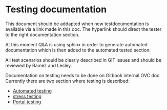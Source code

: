 # Testing documentation

This document should be addapted when new testdocumentation is available via a link made in this doc. The hyperlink should direct the tester to the right documentation section.

At this moment Q&A is using sphinx in order to generate automated documentation which is then added to the automated tested section.

All test scenarios should be clearly described in GIT issues and should be reviewed by Ramez and Lesley.

Documentation on testing needs to be done on Gitbook internal OVC doc. Currently there are two section where testing is described:  
- [Automated testing](https://github.com/gig-projects/org_quality/tree/master/Environment%20testing/performance%20testing)
- [stress testing](https://github.com/0-complexity/ovcdoc_public/blob/master/Testing/StressTesting/Performance%20test%201.0/stress_tests.md)  
- [Portal testing](https://github.com/gig-projects/org_quality/tree/master/Openvcloud/Portal)
